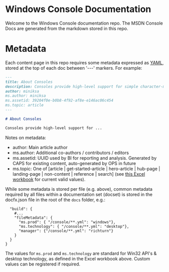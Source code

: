 # Windows Console Documentation
Welcome to the Windows Console documentation repo. The MSDN Console Docs are generated from the markdown stored in this repo.

# Metadata
Each content page in this repo requires some metadata expressed as [YAML](https://en.wikipedia.org/wiki/YAML), stored at the top of each doc between '---' markers. For example:

``` markdown
---
title: About Consoles
description: Consoles provide high-level support for simple character-mode applications that interact with the user by using functions that read from standard input and write to standard output or standard error.
author: miniksa
ms.author: miniksa
ms.assetid: 39204f0e-b0b8-4f92-af8e-e146ac06c454
ms.topic: article
---

# About Consoles

Consoles provide high-level support for ...
```
Notes on metadata:
* author: Main article author
* ms.author: Additional co-authors / contributors / editors
* ms.assetid: UUID used by BI for reporting and analysis. Generated by CAPS for existing content, auto-generated by OPS in future
* ms.topic: One of [article | get-started-article | hero-article | hub-page | landing-page | non-content | reference | search] (see [this Excel workbook](https://microsoft.sharepoint.com/teams/STBCSI/Insights/_layouts/15/WopiFrame.aspx?sourcedoc=%7b7A321BF1-0611-4184-84DA-A0E964C435FA%7d&file=WEDCS_MasterList_CSIValues.xlsx&action=default&IsList=1&ListId=%7b46B17C8A-CD7E-47ED-A1B6-F2B654B55E2B%7d&ListItemId=969) for current valid values).

While some metadata is stored per file (e.g. above), common metadata required by all files within a documentation set (docset) is stored in the docfx.json file in the root of the `docs` folder, e.g.:

``` hjson
  "build": {
    #...
    "fileMetadata": {
      "ms.prod": { "/console/**.yml": "windows"},
      "ms.technology": { "/console/**.yml": "desktop"},
      "manager": {"/console/**.yml": "richturn"}
    }
  }
}

```
The values for `ms.prod` and `ms.technology` are standard for Win32 API's & desktop technology, as defined in the Excel workbook above. Custom values can be registered if required.
